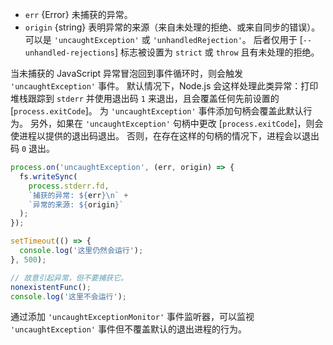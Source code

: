 <!-- YAML
added: v0.1.18
changes:
  - version:
     - v12.0.0
     - v10.17.0
    pr-url: https://github.com/nodejs/node/pull/26599
    description: 添加 `origin` 参数。
-->

* `err` {Error} 未捕获的异常。
* `origin` {string} 表明异常的来源（来自未处理的拒绝、或来自同步的错误）。
  可以是 `'uncaughtException'` 或 `'unhandledRejection'`。
  后者仅用于 [`--unhandled-rejections`] 标志被设置为 `strict` 或 `throw` 且有未处理的拒绝。

当未捕获的 JavaScript 异常冒泡回到事件循环时，则会触发 `'uncaughtException'` 事件。 
默认情况下，Node.js 会这样处理此类异常：打印堆栈跟踪到 `stderr` 并使用退出码 `1` 来退出，且会覆盖任何先前设置的 [`process.exitCode`]。 
为 `'uncaughtException'` 事件添加句柄会覆盖此默认行为。 
另外，如果在 `'uncaughtException'` 句柄中更改 [`process.exitCode`]，则会使进程以提供的退出码退出。 
否则，在存在这样的句柄的情况下，进程会以退出码 `0` 退出。

```js
process.on('uncaughtException', (err, origin) => {
  fs.writeSync(
    process.stderr.fd,
    `捕获的异常: ${err}\n` +
    `异常的来源: ${origin}`
  );
});

setTimeout(() => {
  console.log('这里仍然会运行');
}, 500);

// 故意引起异常，但不要捕获它。
nonexistentFunc();
console.log('这里不会运行');
```

通过添加 `'uncaughtExceptionMonitor'` 事件监听器，可以监视 `'uncaughtException'` 事件但不覆盖默认的退出进程的行为。

